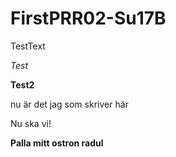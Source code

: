 # FirstPRR02-Su17B
TestText

*Test*

**Test2**

nu är det jag som skriver här

Nu ska vi!

**Palla mitt ostron radul**